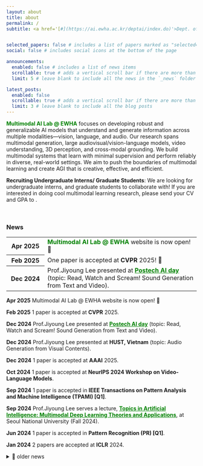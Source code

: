 ```yaml
---
layout: about
title: about
permalink: /
subtitle: <a href='[#](https://ai.ewha.ac.kr/deptai/index.do)'>Dept. of AI, Ewha Womans University</a>. Seoul, Korea.


selected_papers: false # includes a list of papers marked as "selected={true}"
social: false # includes social icons at the bottom of the page

announcements:
  enabled: false # includes a list of news items
  scrollable: true # adds a vertical scroll bar if there are more than 3 news items
  limit: 5 # leave blank to include all the news in the `_news` folder

latest_posts:
  enabled: false
  scrollable: true # adds a vertical scroll bar if there are more than 3 new posts items
  limit: 3 # leave blank to include all the blog posts
---
```

<b style="color: green">Multimodal AI Lab @ EWHA</b> focuses on developing robust and generalizable AI models that understand and generate information across multiple modalities—vision, language, and audio. 
Our research spans multimodal generation, large audiovisual/vision-language models, video understanding, 3D perception, and cross-modal grounding. 
We build multimodal systems that learn with minimal supervision and perform reliably in diverse, real-world settings.
We aim to push the boundaries of multimodal learning and create AGI that is creative, effective, and efficient.


**Recruiting Undergraduate Interns/ Graduate Students**:
We are looking for undergraduate interns, and graduate students to collaborate with! 
If you are interested in doing cool multimodal learning research, please send your CV and GPA to <a href="mailto:lee.jiyoung@ewha.ac.kr"><i class="fa-solid fa-envelope"></i></a>.

&nbsp;


### News
<div class="news">
  <div class="table-responsive" style="max-height: 60vw">
  <table class="table table-sm table-borderless">
    <tr>
        <th scope="row" style="width: 20%"> Apr 2025 </th>
        <td> <b style="color: green">Multimodal AI Lab @ EWHA</b> website is now open! 👋 </td>
    </tr>
    <tr>
        <th scope="row" style="width: 20%"> Feb 2025 </th>
        <td> One paper is accepted at <b>CVPR</b> 2025! 🎉 </td>
    </tr>
    <tr>
        <th scope="row" style="width: 20%"> Dec 2024 </th>
        <td> Prof.Jiyoung Lee presented at <b><a href="https://event-us.kr/eventinfo/event/96012" style="color: green">Postech AI day</a></b> (topic: Read, Watch and Scream! Sound Generation from Text and Video). </td>
    </tr>
  </table>
  </div>
</div>

**Apr 2025** Multimodal AI Lab @ EWHA website is now open! 👋

**Feb 2025** 1 paper is accepted at **CVPR** 2025.

**Dec 2024** Prof.Jiyoung Lee presented at **<a href="https://event-us.kr/eventinfo/event/96012" style="color: green">Postech AI day</a>** (topic: Read, Watch and Scream! Sound Generation from Text and Video).

**Dec 2024** Prof.Jiyoung Lee presented at **HUST, Vietnam** (topic: Audio Generation from Visual Contents).

**Dec 2024** 1 paper is accepted at **AAAI** 2025.

**Oct 2024** 1 paper is accepted at **NeurIPS 2024 Workshop on Video-Language Models**.

**Sep 2024** 1 paper is accepted in **IEEE Transactions on Pattern Analysis and Machine Intelligence (TPAMI) [Q1]**.

**Sep 2024** Prof.Jiyoung Lee serves a lecture, **<a href="https://naver-ai.github.io/202402-AI773/" style="color: green">Topics in Artificial Intelligence: Multimodal Deep Learning Theories and Applications</a>**, at Seoul National University (Fall 2024).

**Jun 2024** 1 paper is accepted in **Pattern Recognition (PR) [Q1]**.

**Jan 2024** 2 papers are accepted at **ICLR** 2024.

<details>
<summary>📂 older news</summary>
<div markdown="1">
  
**Sep 2023** Prof.Jiyoung Lee serves a lecture, **<a href="https://naver-ai.github.io/202302-AI773/" style="color: green">Topics in Artificial Intelligence: Multimodal Deep Learning Theories and Applications</a>**, at Seoul National University (Fall 2023).

**Jul 2023** 2 papers are accepted at **ICCV** 2023.

**Apr 2023** 1 paper is accepted at **ICML** 2023.

**Apr 2023** 1 paper is accepted at **CVPR Workshop** 2023.

**Feb 2023** 1 paper is accepted at **CVPR** 2023.

**Feb 2023** 1 paper is accepted at **ICASSP** 2023.

**Nov 2022** 1 paper is accepted at **AAAI** 2023.

**Oct 2022** 1 paper is accepted at **WACV** 2023.

**Sep 2022** 1 paper is accepted at **NeurIPS** 2022.

**Jul 2022** 1 paper is accepted at **ECCV** 2022.

**Mar 2022** 2 papers are accepted at **CVPR** 2022.

**Jan 2022** 1 paper is accepted at **ICASSP** 2022.

**Jan 2022** 1 paper is accepted at **CLeaR** 2022.

**Oct 2021** 1 paper is accepted at **BMVC** 2021.

**May 2021** 1 paper is accepted at **ICIP** 2021.

**Mar 2021** 2 papers are accepted at **CVPR** 2021.

**Jul 2020** 1 paper is accepted at **ECCV** 2020.

**May 2020** 1 paper is accepted in **IEEE Transactions on Image Processing (TIP) [Q1]**.

</div>
</details>
